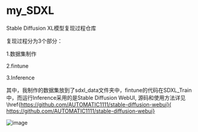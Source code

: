 # my_SDXL
Stable Diffusion XL模型复现过程仓库

复现过程分为3个部分：

1.数据集制作

2.fintune

3.Inference

其中，我制作的数据集放到了sdxl_data文件夹中，fintune的代码在SDXL_Train中，而运行Inference采用的是Stable Diffusion WebUI, 源码和使用方法详见
\href{https://github.com/AUTOMATIC1111/stable-diffusion-webui}{ https://github.com/AUTOMATIC1111/stable-diffusion-webui}



![image](https://github.com/coder-gx/my_SDXL/assets/105330548/c87ace26-552f-497b-bf5c-681ff4ca5ba8)
